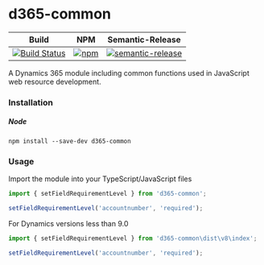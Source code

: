 # d365-common
|Build|NPM|Semantic-Release|
|-----|---|----------------|
|[![Build Status](https://derekfinlinson.visualstudio.com/GitHub/_apis/build/status/derekfinlinson.d365-common)](https://derekfinlinson.visualstudio.com/GitHub/_build/latest?definitionId=2)|[![npm](https://img.shields.io/npm/v/d365-common.svg?style=flat-square)](https://www.npmjs.com/package/d365-common)|[![semantic-release](https://img.shields.io/badge/%20%20%F0%9F%93%A6%F0%9F%9A%80-semantic--release-e10079.svg?style=flat-square)](https://github.com/semantic-release/semantic-release)|

A Dynamics 365 module including common functions used in JavaScript web resource development.

### Installation

##### Node

```
npm install --save-dev d365-common
```
### Usage

Import the module into your TypeScript/JavaScript files

```typescript
import { setFieldRequirementLevel } from 'd365-common';

setFieldRequirementLevel('accountnumber', 'required');
```

For Dynamics versions less than 9.0

```typescript
import { setFieldRequirementLevel } from 'd365-common\dist\v8\index';

setFieldRequirementLevel('accountnumber', 'required');
```